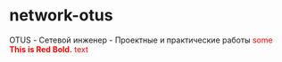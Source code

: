 # network-otus
OTUS - Сетевой инженер - Проектные и практические работы
<span style="color:red">some **This is Red Bold.** text</span>
